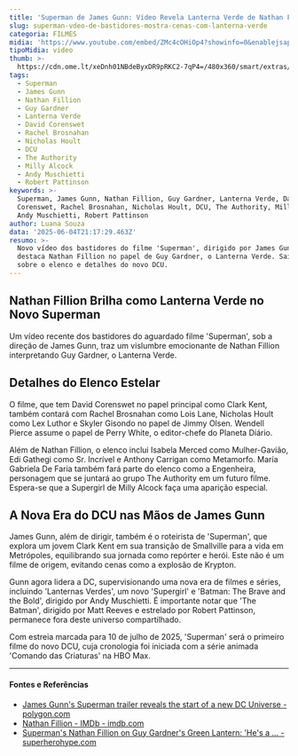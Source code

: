 ```yaml
---
title: 'Superman de James Gunn: Vídeo Revela Lanterna Verde de Nathan Fillion'
slug: superman-vdeo-de-bastidores-mostra-cenas-com-lanterna-verde
categoria: FILMES
midia: 'https://www.youtube.com/embed/ZMc4cOHiOp4?showinfo=0&enablejsapi=1'
tipoMidia: video
thumb: >-
  https://cdn.ome.lt/xeDnh01NBdeByxDR9pRKC2-7qP4=/480x360/smart/extras/conteudos/Captura_de_tela_2025-06-04_175056.png
tags:
  - Superman
  - James Gunn
  - Nathan Fillion
  - Guy Gardner
  - Lanterna Verde
  - David Corenswet
  - Rachel Brosnahan
  - Nicholas Hoult
  - DCU
  - The Authority
  - Milly Alcock
  - Andy Muschietti
  - Robert Pattinson
keywords: >-
  Superman, James Gunn, Nathan Fillion, Guy Gardner, Lanterna Verde, David
  Corenswet, Rachel Brosnahan, Nicholas Hoult, DCU, The Authority, Milly Alcock,
  Andy Muschietti, Robert Pattinson
author: Luana Souza
data: '2025-06-04T21:17:29.463Z'
resumo: >-
  Novo vídeo dos bastidores do filme 'Superman', dirigido por James Gunn,
  destaca Nathan Fillion no papel de Guy Gardner, o Lanterna Verde. Saiba mais
  sobre o elenco e detalhes do novo DCU.
---
```


## Nathan Fillion Brilha como Lanterna Verde no Novo Superman

Um vídeo recente dos bastidores do aguardado filme 'Superman', sob a direção de James Gunn, traz um vislumbre emocionante de Nathan Fillion interpretando Guy Gardner, o Lanterna Verde.

## Detalhes do Elenco Estelar

O filme, que tem David Corenswet no papel principal como Clark Kent, também contará com Rachel Brosnahan como Lois Lane, Nicholas Hoult como Lex Luthor e Skyler Gisondo no papel de Jimmy Olsen. Wendell Pierce assume o papel de Perry White, o editor-chefe do Planeta Diário.

Além de Nathan Fillion, o elenco inclui Isabela Merced como Mulher-Gavião, Edi Gathegi como Sr. Incrível e Anthony Carrigan como Metamorfo. María Gabriela De Faria também fará parte do elenco como a Engenheira, personagem que se juntará ao grupo The Authority em um futuro filme. Espera-se que a Supergirl de Milly Alcock faça uma aparição especial.

## A Nova Era do DCU nas Mãos de James Gunn

James Gunn, além de dirigir, também é o roteirista de 'Superman', que explora um jovem Clark Kent em sua transição de Smallville para a vida em Metrópoles, equilibrando sua jornada como repórter e herói. Este não é um filme de origem, evitando cenas como a explosão de Krypton.

Gunn agora lidera a DC, supervisionando uma nova era de filmes e séries, incluindo 'Lanternas Verdes', um novo 'Supergirl' e 'Batman: The Brave and the Bold', dirigido por Andy Muschietti. É importante notar que 'The Batman', dirigido por Matt Reeves e estrelado por Robert Pattinson, permanece fora deste universo compartilhado.

Com estreia marcada para 10 de julho de 2025, 'Superman' será o primeiro filme do novo DCU, cuja cronologia foi iniciada com a série animada 'Comando das Criaturas' na HBO Max.

---

#### Fontes e Referências

- [James Gunn's Superman trailer reveals the start of a new DC Universe - polygon.com](https://www.polygon.com/trailer/491088/superman-teaser-james-gunn-krypto-mister-terrific)
- [Nathan Fillion - IMDb - imdb.com](https://www.imdb.com/name/nm0277213/)
- [Superman's Nathan Fillion on Guy Gardner's Green Lantern: 'He's a ... - superherohype.com](https://www.superherohype.com/news/595063-superman-nathan-fillion-green-lantern-guy-gardner-dcu)
